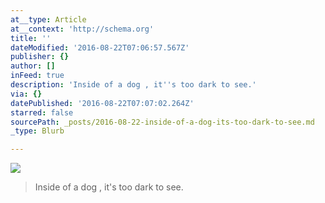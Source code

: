 ```yaml
---
at__type: Article
at__context: 'http://schema.org'
title: ''
dateModified: '2016-08-22T07:06:57.567Z'
publisher: {}
author: []
inFeed: true
description: 'Inside of a dog , it''s too dark to see.'
via: {}
datePublished: '2016-08-22T07:07:02.264Z'
starred: false
sourcePath: _posts/2016-08-22-inside-of-a-dog-its-too-dark-to-see.md
_type: Blurb

---
```

![](https://the-grid-user-content.s3-us-west-2.amazonaws.com/0283370d-92b0-4727-8037-05633f64a9e6.jpg)

> Inside of a dog , it's too dark to see.